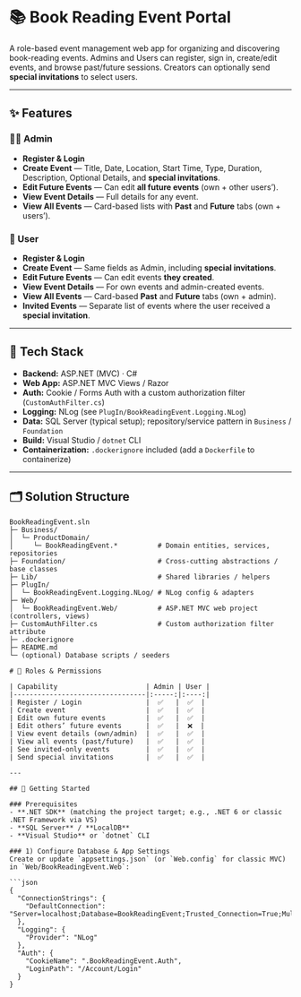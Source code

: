 # 📚 Book Reading Event Portal

A role-based event management web app for organizing and discovering book-reading events. Admins and Users can register, sign in, create/edit events, and browse past/future sessions. Creators can optionally send **special invitations** to select users.

---

## ✨ Features

### 👩‍💼 Admin
- **Register & Login**
- **Create Event** — Title, Date, Location, Start Time, Type, Duration, Description, Optional Details, and **special invitations**.
- **Edit Future Events** — Can edit **all future events** (own + other users’).
- **View Event Details** — Full details for any event.
- **View All Events** — Card-based lists with **Past** and **Future** tabs (own + users’).

### 👤 User
- **Register & Login**
- **Create Event** — Same fields as Admin, including **special invitations**.
- **Edit Future Events** — Can edit events **they created**.
- **View Event Details** — For own events and admin-created events.
- **View All Events** — Card-based **Past** and **Future** tabs (own + admin).
- **Invited Events** — Separate list of events where the user received a **special invitation**.

---

## 🧱 Tech Stack

- **Backend:** ASP.NET (MVC) · C#
- **Web App:** ASP.NET MVC Views / Razor
- **Auth:** Cookie / Forms Auth with a custom authorization filter (`CustomAuthFilter.cs`)
- **Logging:** NLog (see `PlugIn/BookReadingEvent.Logging.NLog`)
- **Data:** SQL Server (typical setup); repository/service pattern in `Business` / `Foundation`
- **Build:** Visual Studio / `dotnet` CLI
- **Containerization:** `.dockerignore` included (add a `Dockerfile` to containerize)

---

## 🗂️ Solution Structure

```text
BookReadingEvent.sln
├─ Business/
│  └─ ProductDomain/
│     └─ BookReadingEvent.*          # Domain entities, services, repositories
├─ Foundation/                       # Cross-cutting abstractions / base classes
├─ Lib/                              # Shared libraries / helpers
├─ PlugIn/
│  └─ BookReadingEvent.Logging.NLog/ # NLog config & adapters
├─ Web/
│  └─ BookReadingEvent.Web/          # ASP.NET MVC web project (controllers, views)
├─ CustomAuthFilter.cs               # Custom authorization filter attribute
├─ .dockerignore
├─ README.md
└─ (optional) Database scripts / seeders

# 🔐 Roles & Permissions

| Capability                      | Admin | User |
|---------------------------------|:-----:|:----:|
| Register / Login                |  ✅   |  ✅  |
| Create event                    |  ✅   |  ✅  |
| Edit own future events          |  ✅   |  ✅  |
| Edit others’ future events      |  ✅   |  ❌  |
| View event details (own/admin)  |  ✅   |  ✅  |
| View all events (past/future)   |  ✅   |  ✅  |
| See invited-only events         |  ✅   |  ✅  |
| Send special invitations        |  ✅   |  ✅  |

---

## 🚀 Getting Started

### Prerequisites
- **.NET SDK** (matching the project target; e.g., .NET 6 or classic .NET Framework via VS)
- **SQL Server** / **LocalDB**
- **Visual Studio** or `dotnet` CLI

### 1) Configure Database & App Settings
Create or update `appsettings.json` (or `Web.config` for classic MVC) in `Web/BookReadingEvent.Web`:

```json
{
  "ConnectionStrings": {
    "DefaultConnection": "Server=localhost;Database=BookReadingEvent;Trusted_Connection=True;MultipleActiveResultSets=true"
  },
  "Logging": {
    "Provider": "NLog"
  },
  "Auth": {
    "CookieName": ".BookReadingEvent.Auth",
    "LoginPath": "/Account/Login"
  }
}
